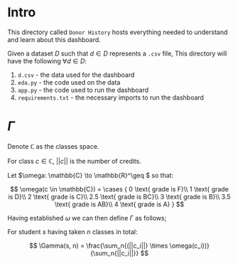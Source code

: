 # Intro

This directory called `Donor History` hosts everything needed to understand and learn about this dashboard. 

Given a dataset $D$ such that $d \in D$ represents a `.csv` file, 
This directory will have the following $\forall d \in D$: 

1. `d.csv` - the data used for the dashboard
2. `eda.py` - the code used on the data
3. `app.py` - the code used to run the dashboard
4. `requirements.txt` - the necessary imports to run the dashboard



# $\Gamma$

Denote $\mathbb{C}$ as the classes space. 

For class $c \in \mathbb{C}$, $||c||$ is the number of credits. 

Let $\omega: \mathbb{C} \to \mathbb{R}^\geq $ so that: 

$$
\omega(c \in \mathbb{C}) = \cases {
0  \text{ grade is F}\\
1  \text{ grade is D}\\
2  \text{ grade is C}\\
2.5  \text{ grade is BC}\\
3  \text{ grade is B}\\
3.5  \text{ grade is AB}\\
4  \text{ grade is A}
}
$$

Having established $\omega$ we can then define $\Gamma$ as follows;

For student $s$ having taken $n$ classes in total: 

$$
\Gamma(s, n) = \frac{\sum_n{(||c_i||} \times \omega(c_i))}{\sum_n{||c_i||}}
$$
